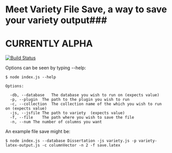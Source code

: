 # Meet Variety File Save, a way to save your variety output###
# CURRENTLY ALPHA #
[![Build Status](https://travis-ci.org/joggino/variety-file-save.svg?branch=master)](https://travis-ci.org/joggino/variety-file-save)



Options can be seen by typing --help:

    $ node index.js --help

    Options:

      -db, --database	The database you wish to run on (expects value)
      -p, --plugin	The path to the plugin you wish to run
      -c, --collection	The collection name of the which you wish to run on (expects value)
      -js, --jsfile	The path to variety  (expects value)
      -f, --file	The path where you wish to save the file
      -n, --num	The number of columns you want


An example file save might be:

    $ node index.js --database Dissertation -js variety.js -p variety-latex-output.js -c columnVector -n 2 -f save.latex



